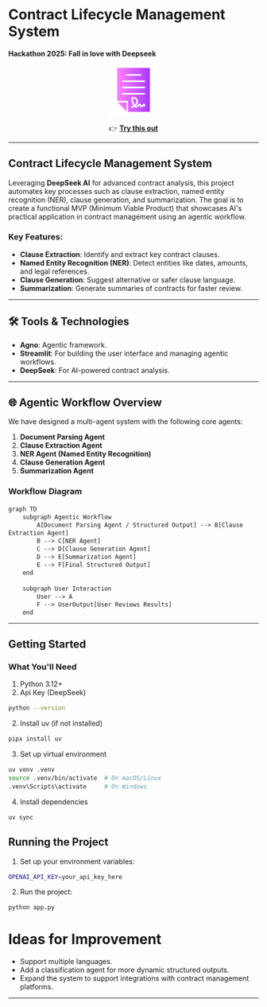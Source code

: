 # Contract Lifecycle Management System  
**Hackathon 2025: Fall in love with Deepseek**  

<p align="center">
  <img src="https://github.com/jin0x/deepseek-contract-lifecycle-management/blob/main/contract_img.png" width="20%">
</p>   

<p align="center">
  👉 <strong><a href="https://deepseek-smart-contract-analyzer.streamlit.app/">Try this out</a></strong>
</p>

---

## **Contract Lifecycle Management System**  

Leveraging **DeepSeek AI** for advanced contract analysis, this project automates key processes such as clause extraction, named entity recognition (NER), clause generation, and summarization. The goal is to create a functional MVP (Minimum Viable Product) that showcases AI's practical application in contract management using an agentic workflow.  

### **Key Features:**  

- **Clause Extraction**: Identify and extract key contract clauses.  
- **Named Entity Recognition (NER)**: Detect entities like dates, amounts, and legal references.  
- **Clause Generation**: Suggest alternative or safer clause language.  
- **Summarization**: Generate summaries of contracts for faster review.  

---

## 🛠️ **Tools & Technologies**  

- **Agno**: Agentic framework.  
- **Streamlit**: For building the user interface and managing agentic workflows.  
- **DeepSeek**: For AI-powered contract analysis.  

---

## 🌐 **Agentic Workflow Overview**  

We have designed a multi-agent system with the following core agents:  

1. **Document Parsing Agent**  
2. **Clause Extraction Agent**  
3. **NER Agent (Named Entity Recognition)**  
4. **Clause Generation Agent**  
5. **Summarization Agent**  

### **Workflow Diagram**  

```mermaid
graph TD
    subgraph Agentic Workflow
        A[Document Parsing Agent / Structured Output] --> B[Clause Extraction Agent]
        B --> C[NER Agent]
        C --> D[Clause Generation Agent]
        D --> E[Summarization Agent]
        E --> F[Final Structured Output]
    end

    subgraph User Interaction
        User --> A
        F --> UserOutput[User Reviews Results]
    end
```


---
## Getting Started

### What You'll Need

1. Python 3.12+ 
2.  Api Key (DeepSeek)

```sh
python --version
```

2. Install uv (if not installed)

```sh
pipx install uv
```

3. Set up virtual environment

```sh
uv venv .venv
source .venv/bin/activate  # On macOS/Linux
.venv\Scripts\activate     # On Windows
```

4. Install dependencies

```sh
uv sync
```

## Running the Project

1. Set up your environment variables:

```sh
OPENAI_API_KEY=your_api_key_here  
```

2. Run the project:

```sh
python app.py
```
# Ideas for Improvement

* Support multiple languages.
* Add a classification agent for more dynamic structured outputs.
* Expand the system to support integrations with contract management platforms.

---
  
